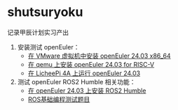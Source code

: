 # shutsuryoku

记录甲辰计划实习产出

1. 安装测试 openEuler：
    - [在 VMware 虚拟机中安装 openEuler 24.03 x86_64](src/1-try-and-try/1-1-install-oe2403-in-vmware.md)
    - [在 qemu 上安装 openEuler 24.03 for RISC-V](src/1-try-and-try/1-2-run-oe2403-rv-in-qemu.md)
    - [在 LicheePi 4A 上运行 openEuler 24.03](src/1-try-and-try/1-3-install-oe2403-on-th1520.md)
2. 测试 openEuler ROS2 Humble 相关功能：
    - [在 openEuler 24.03 上安装 ROS2 Humble](src/2-oe-ros2-test/2-1-install-ros2-on-oe2403.md)
    - [ROS基础编程测试题目](src/2-oe-ros2-test/2-2-tests.md)